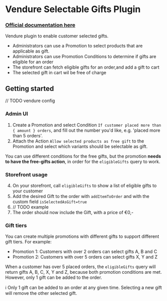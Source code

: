 # Vendure Selectable Gifts Plugin

### [Official documentation here](https://pinelab-plugins.com/plugin/vendure-plugin-selectable-gifts)

Vendure plugin to enable customer selected gifts.

- Administrators can use a Promotion to select products that are applicable as gift.
- Administrators can use Promotion Conditions to determine if gifts are eligible for an order
- The storefront can fetch eligible gifts for an order,and add a gift to cart
- The selected gift in cart wil be free of charge

## Getting started

// TODO vendure config

### Admin UI

1. Create a Promotion and select Condition `If customer placed more than { amount } orders`, and fill out the number you'd like, e.g. 'placed more than 5 orders'.
2. Attach the Action `Allow selected products as free gift` to the Promotion and select which variants should be selectable as gift.

You can use different conditions for the free gifts, but the promotion **needs to have the free-gifts action**, in order for the `eligibleGifts` query to work.

### Storefront usage

4. On your storefront, call `eligibleGifts` to show a list of eligible gifts to your customer
5. Add the desired Gift to the order with `addItemToOrder` and with the custom field `isSelectedAsGift=true`
6. // TODO example
7. The order should now include the Gift, with a price of €0,-

### Gift tiers

You can create multiple promotions with different gifts to support different gift tiers. For example:

- Promotion 1: Customers with over 2 orders can select gifts A, B and C
- Promotion 2: Customers with over 5 orders can select gifts X, Y and Z

When a customer has over 5 placed orders, the `eligibleGifts` query will return gifts A, B, C, X, Y and Z, because both promotion conditions are met. However, only 1 gift can be added to the order.

ℹ️ Only 1 gift can be added to an order at any given time. Selecting a new gift will remove the other selected gift.
